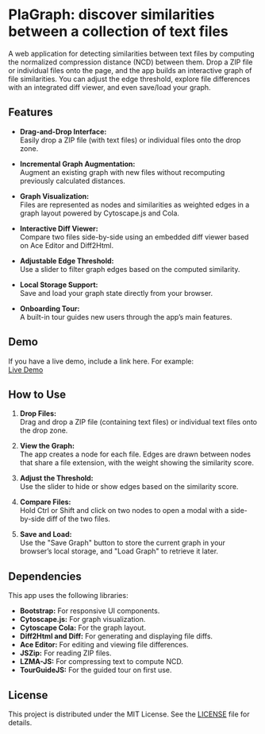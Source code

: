 # PlaGraph: discover similarities between a collection of text files

A web application for detecting similarities between text files by computing the normalized compression distance (NCD) between them. Drop a ZIP file or individual files onto the page, and the app builds an interactive graph of file similarities. You can adjust the edge threshold, explore file differences with an integrated diff viewer, and even save/load your graph.

## Features

- **Drag-and-Drop Interface:**  
  Easily drop a ZIP file (with text files) or individual files onto the drop zone.

- **Incremental Graph Augmentation:**  
  Augment an existing graph with new files without recomputing previously calculated distances.

- **Graph Visualization:**  
  Files are represented as nodes and similarities as weighted edges in a graph layout powered by Cytoscape.js and Cola.

- **Interactive Diff Viewer:**  
  Compare two files side-by-side using an embedded diff viewer based on Ace Editor and Diff2Html.

- **Adjustable Edge Threshold:**  
  Use a slider to filter graph edges based on the computed similarity.

- **Local Storage Support:**  
  Save and load your graph state directly from your browser.

- **Onboarding Tour:**  
  A built-in tour guides new users through the app’s main features.

## Demo

If you have a live demo, include a link here. For example:  
[Live Demo](https://dainiak.github.io/plagraph/)


## How to Use

1. **Drop Files:**  
   Drag and drop a ZIP file (containing text files) or individual text files onto the drop zone.

2. **View the Graph:**  
   The app creates a node for each file. Edges are drawn between nodes that share a file extension, with the weight showing the similarity score.

3. **Adjust the Threshold:**  
   Use the slider to hide or show edges based on the similarity score.

4. **Compare Files:**  
   Hold Ctrl or Shift and click on two nodes to open a modal with a side-by-side diff of the two files.

5. **Save and Load:**  
   Use the "Save Graph" button to store the current graph in your browser’s local storage, and "Load Graph" to retrieve it later.

## Dependencies

This app uses the following libraries:

- **Bootstrap:** For responsive UI components.
- **Cytoscape.js:** For graph visualization.
- **Cytoscape Cola:** For the graph layout.
- **Diff2Html and Diff:** For generating and displaying file diffs.
- **Ace Editor:** For editing and viewing file differences.
- **JSZip:** For reading ZIP files.
- **LZMA-JS:** For compressing text to compute NCD.
- **TourGuideJS:** For the guided tour on first use.

## License

This project is distributed under the MIT License. See the [LICENSE](LICENSE) file for details.
